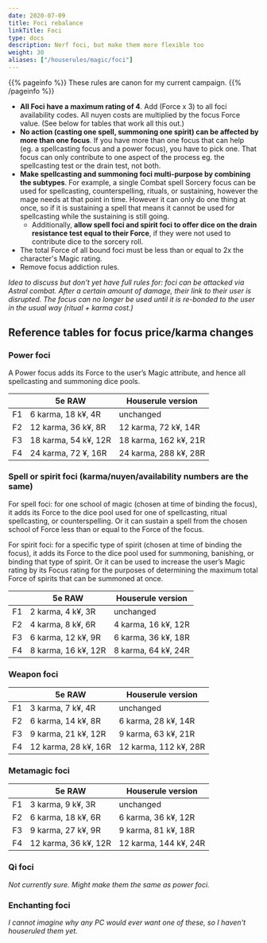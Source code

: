```yaml
---
date: 2020-07-09
title: Foci rebalance
linkTitle: Foci
type: docs
description: Nerf foci, but make them more flexible too
weight: 30
aliases: ["/houserules/magic/foci"]
---
```

{{% pageinfo %}} 
These rules are canon for my current campaign.
{{% /pageinfo %}}

* **All Foci have a maximum rating of 4**. Add (Force x 3) to all foci availability codes. All nuyen costs are multiplied by the focus Force value. (See below for tables that work all this out.)
* **No action (casting one spell, summoning one spirit) can be affected by more than one focus**. If you have more than one focus that can help (eg. a spellcasting focus and a power focus), you have to pick one. That focus can only contribute to one aspect of the process eg. the spellcasting test or the drain test, not both.
* **Make spellcasting and summoning foci multi-purpose by combining the subtypes**. For example, a single Combat spell Sorcery focus can be used for spellcasting, counterspelling, rituals, or sustaining, however the mage needs at that point in time. However it can only do one thing at once, so if it is sustaining a spell that means it cannot be used for spellcasting while the sustaining is still going. 
	* Additionally, **allow spell foci and spirit foci to offer dice on the drain resistance test equal to their Force**, if they were not used to contribute dice to the sorcery roll.
* The total Force of all bound foci must be less than or equal to 2x the character's Magic rating.
* Remove focus addiction rules.

_Idea to discuss but don't yet have full rules for: foci can be attacked via Astral combat. After a certain amount of damage, their link to their user is disrupted. The focus can no longer be used until it is re-bonded to the user in the usual way (ritual + karma cost.)_

## Reference tables for focus price/karma changes

### Power foci

A Power focus adds its Force to the user’s Magic attribute, and hence all spellcasting and summoning dice pools.

|    	| 5e RAW               	| Houserule version     	|
|----	|----------------------	|-----------------------	|
| F1 	| 6 karma, 18 k¥, 4R   	| unchanged             	|
| F2 	| 12 karma, 36 k¥, 8R  	| 12 karma, 72 k¥, 14R  	|
| F3 	| 18 karma, 54 k¥, 12R 	| 18 karma, 162 k¥, 21R 	|
| F4 	| 24 karma, 72 ¥, 16R  	| 24 karma, 288 k¥, 28R 	|

### Spell or spirit foci (karma/nuyen/availability numbers are the same)

For spell foci: for one school of magic (chosen at time of binding the focus), it adds its Force to the dice pool used for one of spellcasting, ritual spellcasting, or counterspelling. Or it can sustain a spell from the chosen school of Force less than or equal to the Force of the focus. 

For spirit foci: for a specific type of spirit (chosen at time of binding the focus), it adds its Force to the dice pool used for summoning, banishing, or binding that type of spirit. Or it can be used to increase the user’s Magic rating by its Focus rating for the purposes of determining the maximum total Force of spirits that can be summoned at once.

|    	| 5e RAW              	| Houserule version   	|
|----	|---------------------	|---------------------	|
| F1 	| 2 karma, 4 k¥, 3R   	| unchanged           	|
| F2 	| 4 karma, 8 k¥, 6R   	| 4 karma, 16 k¥, 12R 	|
| F3 	| 6 karma, 12 k¥, 9R  	| 6 karma, 36 k¥, 18R 	|
| F4 	| 8 karma, 16 k¥, 12R 	| 8 karma, 64 k¥, 24R 	|

### Weapon foci

|    	| 5e RAW               	| Houserule version     	|
|----	|----------------------	|-----------------------	|
| F1 	| 3 karma, 7 k¥, 4R    	| unchanged             	|
| F2 	| 6 karma, 14 k¥, 8R   	| 6 karma, 28 k¥, 14R   	|
| F3 	| 9 karma, 21 k¥, 12R  	| 9 karma, 63 k¥, 21R   	|
| F4 	| 12 karma, 28 k¥, 16R 	| 12 karma, 112 k¥, 28R 	|

### Metamagic foci

|    	| 5e RAW               	| Houserule version     	|
|----	|----------------------	|-----------------------	|
| F1 	| 3 karma, 9 k¥, 3R    	| unchanged             	|
| F2 	| 6 karma, 18 k¥, 6R   	| 6 karma, 36 k¥, 12R   	|
| F3 	| 9 karma, 27 k¥, 9R   	| 9 karma, 81 k¥, 18R   	|
| F4 	| 12 karma, 36 k¥, 12R 	| 12 karma, 144 k¥, 24R 	|

### Qi foci

_Not currently sure. Might make them the same as power foci._

### Enchanting foci

_I cannot imagine why any PC would ever want one of these, so I haven't houseruled them yet._
